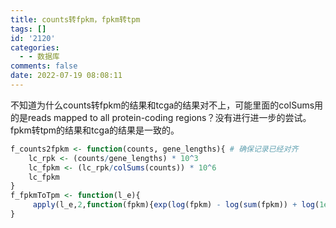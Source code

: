 ```yaml
---
title: counts转fpkm，fpkm转tpm
tags: []
id: '2120'
categories:
  - - 数据库
comments: false
date: 2022-07-19 08:08:11
---
```


不知道为什么counts转fpkm的结果和tcga的结果对不上，可能里面的colSums用的是reads mapped to all protein-coding regions？没有进行进一步的尝试。fpkm转tpm的结果和tcga的结果是一致的。

```R
f_counts2fpkm <- function(counts, gene_lengths){ # 确保记录已经对齐
    lc_rpk <- (counts/gene_lengths) * 10^3
    lc_fpkm <- (lc_rpk/colSums(counts)) * 10^6
    lc_fpkm
}
f_fpkmToTpm <- function(l_e){
     apply(l_e,2,function(fpkm){exp(log(fpkm) - log(sum(fpkm)) + log(1e6))})
}
```